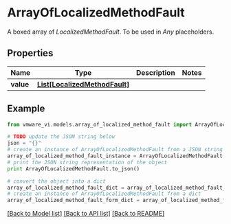 # ArrayOfLocalizedMethodFault

A boxed array of *LocalizedMethodFault*. To be used in *Any* placeholders. 

## Properties
Name | Type | Description | Notes
------------ | ------------- | ------------- | -------------
**value** | [**List[LocalizedMethodFault]**](LocalizedMethodFault.md) |  | 

## Example

```python
from vmware_vi.models.array_of_localized_method_fault import ArrayOfLocalizedMethodFault

# TODO update the JSON string below
json = "{}"
# create an instance of ArrayOfLocalizedMethodFault from a JSON string
array_of_localized_method_fault_instance = ArrayOfLocalizedMethodFault.from_json(json)
# print the JSON string representation of the object
print ArrayOfLocalizedMethodFault.to_json()

# convert the object into a dict
array_of_localized_method_fault_dict = array_of_localized_method_fault_instance.to_dict()
# create an instance of ArrayOfLocalizedMethodFault from a dict
array_of_localized_method_fault_form_dict = array_of_localized_method_fault.from_dict(array_of_localized_method_fault_dict)
```
[[Back to Model list]](../README.md#documentation-for-models) [[Back to API list]](../README.md#documentation-for-api-endpoints) [[Back to README]](../README.md)


